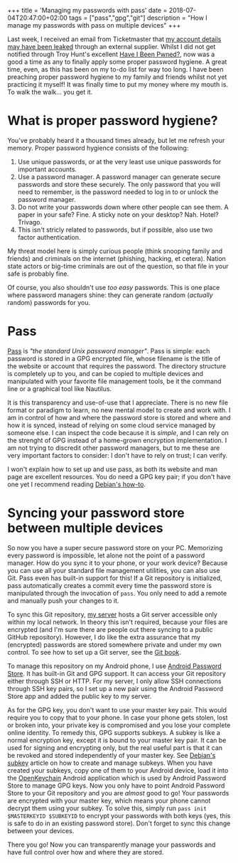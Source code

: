 +++
title = 'Managing my passwords with pass'
date = 2018-07-04T20:47:00+02:00
tags = ["pass","gpg","git"]
description = "How I manage my passwords with pass on multiple devices"
+++

Last week, I received an email from Ticketmaster that [my account
details may have been
leaked](https://veiligheid.ticketmaster.nl/en-us/) through an external
supplier. Whilst I did not get notified through Troy Hunt's excellent
[Have I Been Pwned?](https://haveibeenpwned.com), now was a good a
time as any to finally apply some proper password hygiene. A great
time, even, as this has been on my to-do list for way too long. I have
been preaching proper password hygiene to my family and friends whilst
not yet practicing it myself! It was finally time to put my money
where my mouth is. To walk the walk... you get it.

# What is proper password hygiene?

You've probably heard it a thousand times already, but let me refresh
your memory. Proper password hygience consists of the following:

1. Use unique passwords, or at the very least use unique passwords for
   important accounts.
2. Use a password manager. A password manager can generate secure
   passwords and store these securely. The only password that you will
   need to remember, is the password needed to log in to or unlock the
   password manager.
3. Do not write your passwords down where other people can see them. A
   paper in your safe? Fine. A sticky note on your desktop?
   Nah. Hotel? Trivago.
4. This isn't stricly related to passwords, but if possible, also use
   two factor authentication.

My threat model here is simply curious people (think snooping family
and friends) and criminals on the internet (phishing, hacking, et
cetera). Nation state actors or big-time criminals are out of the
question, so that file in your safe is probably fine.

Of course, you also shouldn't use *too easy* passwords. This is one
place where password managers shine: they can generate random
(*actually* random) passwords for you.

# Pass

[Pass](https://passwordstore.org) is *"the standard Unix password
manager"*. Pass is simple: each password is stored in a GPG encrypted
file, whose filename is the title of the website or account that
requires the password. The directory structure is completely up to
you, and can be copied to multiple devices and manipulated with your
favorite file management tools, be it the command line or a graphical
tool like Nautilus.

It is this transparency and use-of-use that I appreciate. There is no
new file format or paradigm to learn, no new mental model to create
and work with. I am in control of how and where the password store is
stored and where and how it is synced, instead of relying on some
cloud service managed by someone else. I can inspect the code because
it is *simple*, and I can rely on the strenght of GPG instead of a
home-grown encryption implementation. I am not trying to discredit
other password managers, but to me these are very important factors to
consider: I don't have to rely on trust; I can verify.

I won't explain how to set up and use pass, as both its website and
man page are excellent resources. You do need a GPG key pair; if you
don't have one yet I recommend reading [Debian's
how-to](https://keyring.debian.org/creating-key.html).

# Syncing your password store between multiple devices

So now you have a super secure password store on your PC. Memorizing
every password is impossible, let alone not the point of a password
manager. How do you sync it to your phone, or your work device?
Because you can use all your standard file management utilities, you
can also use Git. Pass even has built-in support for this! If a Git
repository is initialized, pass automatically creates a commit every
time the password store is manipulated through the invocation of
`pass`. You only need to add a remote and manually push your changes
to it.

To sync this Git repository, [my server](/blog/server/) hosts a Git
server accessible only within my local network. In theory this isn't
required, because your files are encrypted (and I'm sure there are
people out there syncing to a public GitHub repository). However, I do
like the extra assurance that my (encrypted) passwords are stored
somewhere private and under my own control. To see how to set up a Git
server, see the [Git
book](https://git-scm.com/book/en/v2/Git-on-the-Server-The-Protocols).

To manage this repository on my Android phone, I use [Android Password
Store](https://github.com/zeapo/Android-Password-Store). It has
built-in Git and GPG support. It can access your Git repository either
through SSH or HTTP. For my server, I only allow SSH connections
through SSH key pairs, so I set up a new pair using the Android
Password Store app and added the public key to my server.

As for the GPG key, you don't want to use your master key pair. This
would require you to copy that to your phone. In case your phone gets
stolen, lost or broken into, your private key is compromised and you
lose your complete online identity. To remedy this, GPG supports
subkeys. A subkey is like a normal encryption key, except it is bound
to your master key pair. It can be used for signing and encrypting
only, but the real useful part is that it can be revoked and stored
independently of your master key. See [Debian's
subkey](https://wiki.debian.org/Subkeys) article on how to create and
manage subkeys. When you have created your subkeys, copy one of them
to your Android device, load it into the
[OpenKeychain](https://github.com/open-keychain/open-keychain) Android
application which is used by Android Password Store to manage GPG
keys. Now you only have to point Android Password Store to your Git
repository and you are *almost* good to go! Your passwords are
encrypted with your master key, which means your phone cannot decrypt
them using your subkey. To solve this, simply run `pass init
$MASTERKEYID $SUBKEYID` to encrypt your passwords with both keys (yes,
this is safe to do in an existing password store). Don't forget to
sync this change between your devices.

There you go! Now you can transparently manage your passwords and have
full control over how and where they are stored.
